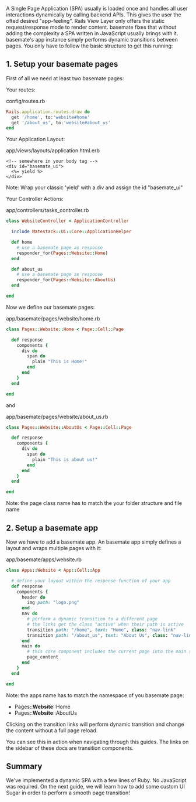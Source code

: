 A Single Page Application (SPA) usually is loaded once and handles all user
interactions dynamically by calling backend APIs. This gives the user the
ofted desired "app-feeling". Rails View Layer only offers the static request/response
mode to render content. basemate fixes that without adding the complexity a
SPA written in JavaScript usually brings with it. basemate's app instance simply
performs dynamic transitions between pages. You only have to follow the basic
structure to get this running:

## 1. Setup your basemate pages

First of all we need at least two basemate pages:

Your routes:

config/routes.rb

```ruby
Rails.application.routes.draw do
  get '/home', to:'website#home'
  get '/about_us', to:'website#about_us'
end
```

Your Application Layout:

app/views/layouts/application.html.erb

```erb
<!-- somewhere in your body tag -->
<div id="basemate_ui">
  <%= yield %>
</div>
```
Note: Wrap your classic 'yield' with a div and assign the id  "basemate_ui"

Your Controller Actions:

app/controllers/tasks_controller.rb

```ruby
class WebsiteController < ApplicationController

  include Matestack::Ui::Core::ApplicationHelper

  def home
    # use a basemate page as response
    responder_for(Pages::Website::Home)
  end

  def about_us
    # use a basemate page as response
    responder_for(Pages::Website::AboutUs)
  end

end
```

Now we define our basemate pages:

app/basemate/pages/website/home.rb

```ruby
class Pages::Website::Home < Page::Cell::Page

  def response
    components {
      div do
        span do
          plain "This is Home!"
        end
      end
    }
  end

end
```

and

app/basemate/pages/website/about_us.rb

```ruby
class Pages::Website::AboutUs < Page::Cell::Page

  def response
    components {
      div do
        span do
          plain "This is about us!"
        end
      end
    }
  end

end
```

Note: the page class name has to match the your folder structure and file name

## 2. Setup a basemate app
Now we have to add a basemate app. An basemate app simply defines a layout and
wraps multiple pages with it:

app/basemate/apps/website.rb

```ruby
class Apps::Website < App::Cell::App

  # define your layout within the response function of your app
  def response
    components {
      header do
        img path: "logo.png"
      end
      nav do
        # perform a dynamic transition to a different page
        # the links get the class "active" when their path is active
        transition path: "/home", text: "Home", class: "nav-link"
        transition path: "/about_us", text: "About Us", class: "nav-link"
      end
      main do
        # this core component includes the current page into the main section
        page_content
      end
    }
  end

end
```

Note: the apps name has to match the namespace of you basemate page:

- Pages::**Website**::Home
- Pages::**Website**::AboutUs

Clicking on the transition links will perform dynamic transition and change the
content without a full page reload.

You can see this in action when navigating through this guides. The links on the
sidebar of these docs are transition components.

## Summary

We've implemented a dynamic SPA with a few lines of Ruby. No JavaScript was required.
On the next guide, we will learn how to add some custom UI Sugar in order to perform
a smooth page transition!
